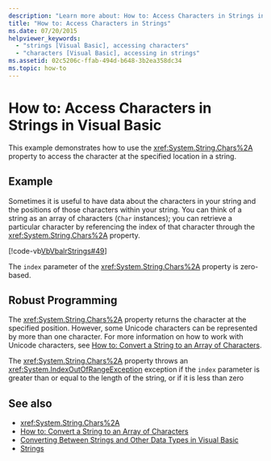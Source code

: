 ```yaml
---
description: "Learn more about: How to: Access Characters in Strings in Visual Basic"
title: "How to: Access Characters in Strings"
ms.date: 07/20/2015
helpviewer_keywords: 
  - "strings [Visual Basic], accessing characters"
  - "characters [Visual Basic], accessing in strings"
ms.assetid: 02c5206c-ffab-494d-b648-3b2ea358dc34
ms.topic: how-to
---
```

# How to: Access Characters in Strings in Visual Basic

This example demonstrates how to use the <xref:System.String.Chars%2A> property to access the character at the specified location in a string.  
  
## Example  

 Sometimes it is useful to have data about the characters in your string and the positions of those characters within your string. You can think of a string as an array of characters (`Char` instances); you can retrieve a particular character by referencing the index of that character through the <xref:System.String.Chars%2A> property.  
  
 [!code-vb[VbVbalrStrings#49](~/samples/snippets/visualbasic/VS_Snippets_VBCSharp/VbVbalrStrings/VB/Class2.vb#49)]  
  
 The `index` parameter of the <xref:System.String.Chars%2A> property is zero-based.  
  
## Robust Programming  

 The <xref:System.String.Chars%2A> property returns the character at the specified position. However, some Unicode characters can be represented by more than one character. For more information on how to work with Unicode characters, see [How to: Convert a String to an Array of Characters](how-to-convert-a-string-to-an-array-of-characters.md).  
  
 The <xref:System.String.Chars%2A> property throws an <xref:System.IndexOutOfRangeException> exception if the `index` parameter is greater than or equal to the length of the string, or if it is less than zero  
  
## See also

- <xref:System.String.Chars%2A>
- [How to: Convert a String to an Array of Characters](how-to-convert-a-string-to-an-array-of-characters.md)
- [Converting Between Strings and Other Data Types in Visual Basic](converting-between-strings-and-other-data-types.md)
- [Strings](index.md)
